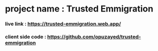 # project name : Trusted Emmigration

### live link : https://trusted-emmigration.web.app/

### client side code : https://github.com/opuzayed/trusted-emmigration
